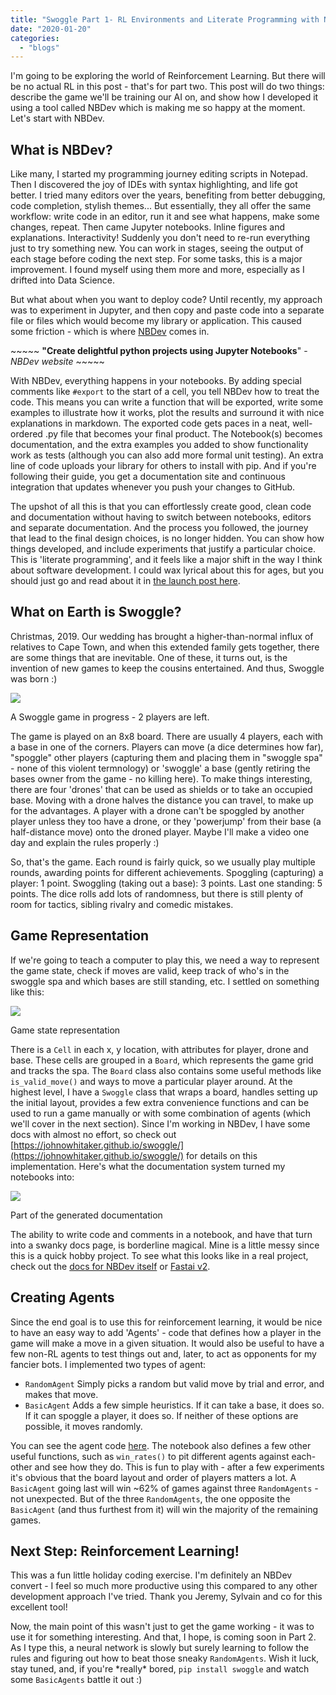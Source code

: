 ```yaml
---
title: "Swoggle Part 1- RL Environments and Literate Programming with NBDev"
date: "2020-01-20"
categories: 
  - "blogs"
---
```


I'm going to be exploring the world of Reinforcement Learning. But there will be no actual RL in this post - that's for part two. This post will do two things: describe the game we'll be training our AI on, and show how I developed it using a tool called NBDev which is making me so happy at the moment. Let's start with NBDev.

## What is NBDev?

Like many, I started my programming journey editing scripts in Notepad. Then I discovered the joy of IDEs with syntax highlighting, and life got better. I tried many editors over the years, benefiting from better debugging, code completion, stylish themes... But essentially, they all offer the same workflow: write code in an editor, run it and see what happens, make some changes, repeat. Then came Jupyter notebooks. Inline figures and explanations. Interactivity! Suddenly you don't need to re-run everything just to try something new. You can work in stages, seeing the output of each stage before coding the next step. For some tasks, this is a major improvement. I found myself using them more and more, especially as I drifted into Data Science.

But what about when you want to deploy code? Until recently, my approach was to experiment in Jupyter, and then copy and paste code into a separate file or files which would become my library or application. This caused some friction - which is where [NBDev](http://nbdev.fast.ai/) comes in.

\~~~~~ **"Create delightful python projects using Jupyter Notebooks**" - _NBDev website_ ~~~~~

With NBDev, everything happens in your notebooks. By adding special comments like `#export` to the start of a cell, you tell NBDev how to treat the code. This means you can write a function that will be exported, write some examples to illustrate how it works, plot the results and surround it with nice explanations in markdown. The exported code gets paces in a neat, well-ordered .py file that becomes your final product. The Notebook(s) becomes documentation, and the extra examples you added to show functionality work as tests (although you can also add more formal unit testing). An extra line of code uploads your library for others to install with pip. And if you're following their guide, you get a documentation site and continuous integration that updates whenever you push your changes to GitHub.

The upshot of all this is that you can effortlessly create good, clean code and documentation without having to switch between notebooks, editors and separate documentation. And the process you followed, the journey that lead to the final design choices, is no longer hidden. You can show how things developed, and include experiments that justify a particular choice. This is 'literate programming', and it feels like a major shift in the way I think about software development. I could wax lyrical about this for ages, but you should just go and read about it in [the launch post here](https://www.fast.ai/2019/12/02/nbdev/).

## What on Earth is Swoggle?

Christmas, 2019. Our wedding has brought a higher-than-normal influx of relatives to Cape Town, and when this extended family gets together, there are some things that are inevitable. One of these, it turns out, is the invention of new games to keep the cousins entertained. And thus, Swoggle was born :)

![](https://datasciencecastnethome.files.wordpress.com/2020/01/screenshot-from-2020-01-20-05-45-04.png?w=546)

A Swoggle game in progress - 2 players are left.

The game is played on an 8x8 board. There are usually 4 players, each with a base in one of the corners. Players can move (a dice determines how far), "spoggle" other players (capturing them and placing them in "swoggle spa" - none of this violent termnology) or 'swoggle' a base (gently retiring the bases owner from the game - no killing here). To make things interesting, there are four 'drones' that can be used as shields or to take an occupied base. Moving with a drone halves the distance you can travel, to make up for the advantages. A player with a drone can't be spoggled by another player unless they too have a drone, or they 'powerjump' from their base (a half-distance move) onto the droned player. Maybe I'll make a video one day and explain the rules properly :)

So, that's the game. Each round is fairly quick, so we usually play multiple rounds, awarding points for different achievements. Spoggling (capturing) a player: 1 point. Swoggling (taking out a base): 3 points. Last one standing: 5 points. The dice rolls add lots of randomness, but there is still plenty of room for tactics, sibling rivalry and comedic mistakes.

## Game Representation

If we're going to teach a computer to play this, we need a way to represent the game state, check if moves are valid, keep track of who's in the swoggle spa and which bases are still standing, etc. I settled on something like this:

![](https://datasciencecastnethome.files.wordpress.com/2020/01/screenshot-from-2020-01-20-05-57-13.png?w=332)

Game state representation

There is a `Cell` in each x, y location, with attributes for player, drone and base. These cells are grouped in a `Board`, which represents the game grid and tracks the spa. The `Board` class also contains some useful methods like `is_valid_move()` and ways to move a particular player around. At the highest level, I have a `Swoggle` class that wraps a board, handles setting up the initial layout, provides a few extra convenience functions and can be used to run a game manually or with some combination of agents (which we'll cover in the next section). Since I'm working in NBDev, I have some docs with almost no effort, so check out [https://johnowhitaker.github.io/swoggle/](https://johnowhitaker.github.io/swoggle/) for details on this implementation. Here's what the documentation system turned my notebooks into:

![](https://datasciencecastnethome.files.wordpress.com/2020/01/screenshot-from-2020-01-20-05-34-12-1.png?w=1024)

Part of the generated documentation

The ability to write code and comments in a notebook, and have that turn into a swanky docs page, is borderline magical. Mine is a little messy since this is a quick hobby project. To see what this looks like in a real project, check out the [docs for NBDev itself](https://dev.fast.ai/) or [Fastai v2](https://dev.fast.ai/).

## Creating Agents

Since the end goal is to use this for reinforcement learning, it would be nice to have an easy way to add 'Agents' - code that defines how a player in the game will make a move in a given situation. It would also be useful to have a few non-RL agents to test things out and, later, to act as opponents for my fancier bots. I implemented two types of agent:

- `RandomAgent` Simply picks a random but valid move by trial and error, and makes that move.
- `BasicAgent` Adds a few simple heuristics. If it can take a base, it does so. If it can spoggle a player, it does so. If neither of these options are possible, it moves randomly.

You can see the agent code [here](https://github.com/johnowhitaker/swoggle/blob/master/01_ai.ipynb). The notebook also defines a few other useful functions, such as `win_rates()` to pit different agents against each-other and see how they do. This is fun to play with - after a few experiments it's obvious that the board layout and order of players matters a lot. A `BasicAgent` going last will win ~62% of games against three `RandomAgents` - not unexpected. But of the three `RandomAgents`, the one opposite the `BasicAgent` (and thus furthest from it) will win the majority of the remaining games.

## Next Step: Reinforcement Learning!

This was a fun little holiday coding exercise. I'm definitely an NBDev convert - I feel so much more productive using this compared to any other development approach I've tried. Thank you Jeremy, Sylvain and co for this excellent tool!

Now, the main point of this wasn't just to get the game working - it was to use it for something interesting. And that, I hope, is coming soon in Part 2. As I type this, a neural network is slowly but surely learning to follow the rules and figuring out how to beat those sneaky `RandomAgents`. Wish it luck, stay tuned, and, if you're \*really\* bored, `pip install swoggle` and watch some `BasicAgents` battle it out :)
